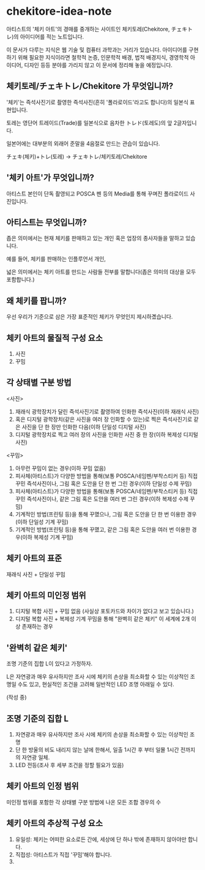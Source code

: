# chekitore-idea-note
아티스트의 '체키 아트'의 경매를 중개하는 사이트인 체키토레(Chekitore, チェキトレ)의 아이디어를 적는 노트입니다.

이 문서가 다루는 지식은 웹 기술 및 컴퓨터 과학과는 거리가 있습니다. 아이디어를 구현하기 위해 필요한 지식이라면 철학적 논증, 인문학적 배경, 법적 배경지식, 경영학적 아이디어, 디자인 등등 분야를 가리지 않고 이 문서에 정리해 놓을 예정입니다.


## 체키토레/チェキトレ/Chekitore 가 무엇입니까?
'체키'는 즉석사진기로 촬영한 즉석사진(흔히 '폴라로이드'라고도 합니다)의 일본식 표현입니다.

토레는 영단어 트레이드(Trade)를 일본식으로 음차한 トレド(토레도)의 앞 2글자입니다.

일본어에는 대부분의 외래어 준말을 4음절로 만드는 관습이 있습니다.

チェキ(체키)+トレ(토레) -> チェキトレ/체키토레/Chekitore

## '체키 아트'가 무엇입니까?
아티스트 본인이 단독 촬영되고 POSCA 펜 등의 Media를 통해 꾸며진 폴라로이드 사진입니다.

## 아티스트는 무엇입니까?

좁은 의미에서는 현재 체키를 판매하고 있는 개인 혹은 업장의 종사자들을 말하고 있습니다.

예를 들어, 체키를 판매하는 인플루언서 개인, 

넓은 의미에서는 체키 아트를 만드는 사람들 전부를 말합니다(좁은 의미의 대상을 모두 포함합니다.)

## 왜 체키를 팝니까?
우선 우리가 기준으로 삼은 가장 표준적인 체키가 무엇인지 제시하곘습니다.

## 체키 아트의 물질적 구성 요소
1. 사진
2. 꾸밈

## 각 상태별 구분 방법
<사진>
1. 재래식 광학장치가 달린 즉석사진기로 촬영하여 인화한 즉석사진(이하 재래식 사진)
2. 혹은 디지털 광학장치(같은 사진을 여러 장 인화할 수 있는)로 찍은 즉석사진기로 같은 사진을 단 한 장만 인화한 다음(이하 단일성 디지털 사진)
3. 디지털 광학장치로 찍고 여러 장의 사진을 인화한 사진 중 한 장(이하 복제성 디지털 사진)

<꾸밈>
1. 아무런 꾸밈이 없는 경우(이하 꾸밈 없음)
2. 피사체(아티스트)가 다양한 방법을 통해(보통 POSCA/네임펜/부착스티커 등) 직접 꾸민 즉석사진이나, 그림 혹은 도안을 단 한 번 그린 경우(이하 단일성 수제 꾸밈)
3. 피사체(아티스트)가 다양한 방법을 통해(보통 POSCA/네임펜/부착스티커 등) 직접 꾸민 즉석사진이나, 같은 그림 혹은 도안을 여러 번 그린 경우(이하 복제성 수제 꾸밈)
4. 기계적인 방법(프린팅 등)을 통해 꾸몄으나, 그림 혹은 도안을 단 한 번 이용한 경우(이하 단일성 기계 꾸밈)
5. 기계적인 방법(프린팅 등)을 통해 꾸몄고, 같은 그림 혹은 도안을 여러 번 이용한 경우(이하 복제성 기계 꾸밈)

## 체키 아트의 표준
재래식 사진 + 단일성 꾸밈

## 체키 아트의 미인정 범위
1. 디지털 복합 사진 + 꾸밈 없음 (사실상 포토카드와 차이가 없다고 보고 있습니다.)
2. 디지털 복합 사진 + 복제성 기계 꾸밈을 통해 "완벽히 같은 체키" 이 세계에 2개 이상 존재하는 경우

## '완벽히 같은 체키'
조명 기준의 집합 L이 있다고 가정하자.

L은 자연광과 매우 유사하지만 조사 시에 체키의 손상을 최소화할 수 있는 이상적인 조명일 수도 있고, 현실적인 조건을 고려해 일반적인 LED 조명 아래일 수 있다.

(작성 중)

## 조명 기준의 집합 L
1. 자연광과 매우 유사하지만 조사 시에 체키의 손상을 최소화할 수 있는 이상적인 조명
2. 단 한 방울의 비도 내리지 않는 날에 한해서, 일출 1시간 후 부터 일몰 1시간 전까지의 자연광 일체.
3. LED 전등(조사 후 세부 조건을 정할 필요가 있음)


## 체키 아트의 인정 범위
미인정 범위를 포함한 각 상태별 구분 방법에 나온 모든 조합 경우의 수

## 체키 아트의 추상적 구성 요소
1. 유일성: 체키는 어떠한 요소로든 간에, 세상에 단 하나 밖에 존재하지 않아야만 합니다.
2. 직접성: 아티스트가 직접 '꾸밈'해야 합니다.
3. 


